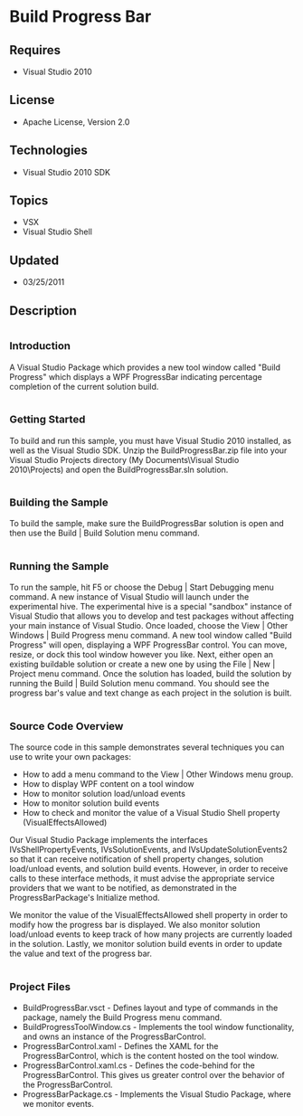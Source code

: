 # Build Progress Bar
## Requires
- Visual Studio 2010
## License
- Apache License, Version 2.0
## Technologies
- Visual Studio 2010 SDK
## Topics
- VSX
- Visual Studio Shell
## Updated
- 03/25/2011
## Description

<h1><span style="font-size:large">Introduction</span></h1>
<p>A Visual Studio Package which provides a new tool window called &quot;Build Progress&quot; which displays a WPF ProgressBar indicating percentage completion of the current solution build.</p>
<h1><span style="font-size:large">Getting Started</span></h1>
<p>To build and run this sample, you must have Visual Studio 2010 installed, as well as the Visual Studio SDK. Unzip the BuildProgressBar.zip file into your Visual Studio Projects directory (My Documents\Visual Studio 2010\Projects) and open the BuildProgressBar.sln
 solution.</p>
<h1><span style="font-size:large">Building the Sample</span></h1>
<p>To build the sample, make sure the BuildProgressBar solution is open and then use the Build | Build Solution menu command.</p>
<h1><span style="font-size:large">Running the Sample</span></h1>
<p>To run the sample, hit F5 or choose the Debug | Start Debugging menu command. A new instance of Visual Studio will launch under the experimental hive. The experimental hive is a special &quot;sandbox&quot; instance of Visual Studio that allows you to develop and test
 packages without affecting your main instance of Visual Studio. Once loaded, choose the View | Other Windows | Build Progress menu command. A new tool window called &quot;Build Progress&quot; will open, displaying a WPF ProgressBar control. You can move, resize, or
 dock this tool window however you like. Next, either open an existing buildable solution or create a new one by using the File | New | Project menu command. Once the solution has loaded, build the solution by running the Build | Build Solution menu command.
 You should see the progress bar's value and text change as each project in the solution is built.</p>
<h1><span style="font-size:large">Source Code Overview</span></h1>
<p>The source code in this sample demonstrates several techniques you can use to write your own packages:</p>
<ul>
<li>How to add a menu command to the View | Other Windows menu group. </li><li>How to display WPF content on a tool window </li><li>How to monitor solution load/unload events </li><li>How to monitor solution build events </li><li>How to check and monitor the value of a Visual Studio Shell property (VisualEffectsAllowed)
</li></ul>
<p>Our Visual Studio Package implements the interfaces IVsShellPropertyEvents, IVsSolutionEvents, and IVsUpdateSolutionEvents2 so that it can receive notification of shell property changes, solution load/unload events, and solution build events. However, in
 order to receive calls to these interface methods, it must advise the appropriate service providers that we want to be notified, as demonstrated in the ProgressBarPackage's Initialize method.</p>
<p>We monitor the value of the VisualEffectsAllowed shell property in order to modify how the progress bar is displayed. We also monitor solution load/unload events to keep track of how many projects are currently loaded in the solution. Lastly, we monitor
 solution build events in order to update the value and text of the progress bar.</p>
<h1><span style="font-size:large">Project Files</span></h1>
<ul>
<li>BuildProgressBar.vsct - Defines layout and type of commands in the package, namely the Build Progress menu command.
</li><li>BuildProgressToolWindow.cs - Implements the tool window functionality, and owns an instance of the ProgressBarControl.
</li><li>ProgressBarControl.xaml - Defines the XAML for the ProgressBarControl, which is the content hosted on the tool window.
</li><li>ProgressBarControl.xaml.cs - Defines the code-behind for the ProgressBarControl. This gives us greater control over the behavior of the ProgressBarControl.
</li><li>ProgressBarPackage.cs - Implements the Visual Studio Package, where we monitor events.
</li></ul>
